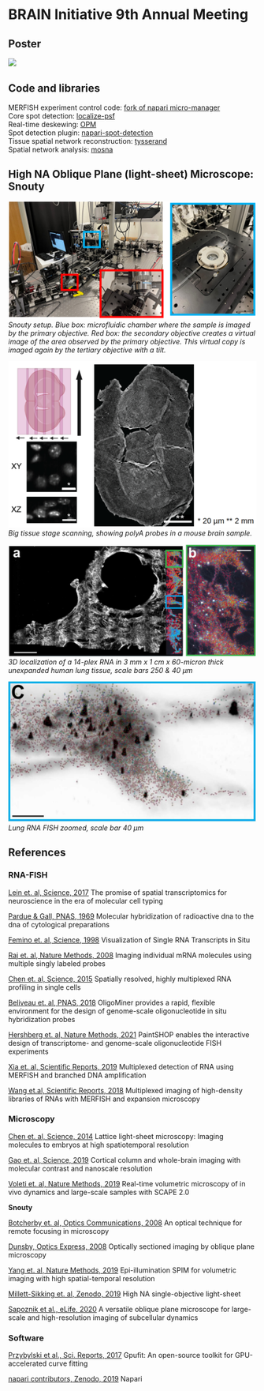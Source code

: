 # BRAIN Initiative 9th Annual Meeting

## Poster
![](assets/poster.jpg)

## Code and libraries

MERFISH experiment control code: [fork of napari micro-manager](https://github.com/AlexCoul/napari-micromanager/tree/fish)  
Core spot detection: [localize-psf](github.com/QI2lab/localize-psf)  
Real-time deskewing: [OPM](github.com/QI2lab/OPM)  
Spot detection plugin: [napari-spot-detection](github.com/AlexCoul/napari-spot-detection)  
Tissue spatial network reconstruction: [tysserand](github.com/VeraPancaldiLab/tysserand)  
Spatial network analysis: [mosna](https://github.com/AlexCoul/mosna)  


## High NA Oblique Plane (light-sheet) Microscope: Snouty

![](assets/Current_Snouty_setup.png)
*Snouty setup. Blue box: microfluidic chamber where the sample is imaged by the primary objective. Red box: the secondary objective creates a virtual image of the area observed by the primary objective. This virtual copy is imaged again by the tertiary objective with a tilt.*

![](assets/big_tissue_stage_scanning.png)
*Big tissue stage scanning, showing polyA probes in a mouse brain sample.*

![](assets/Lung_FISH.png)
*3D localization of a 14-plex RNA in 3 mm x 1 cm x 60-micron thick unexpanded human lung tissue, scale bars 250 & 40 µm*

![](assets/Lung_FISH_zoom.png)
*Lung RNA FISH zoomed, scale bar 40 µm*

## References

### RNA-FISH

[Lein et. al, Science, 2017](https://doi.org/10.1126/science.aan6827)
The promise of spatial transcriptomics for neuroscience in the era of molecular cell typing

[Pardue & Gall, PNAS, 1969](https://doi.org/0.1073/pnas.64.2.600)
Molecular hybridization of radioactive dna to the dna of cytological preparations

[Femino et. al, Science, 1998](https://doi.org/10.1126/science.280.5363.585)
Visualization of Single RNA Transcripts in Situ

[Raj et. al, Nature Methods, 2008](https://doi.org/10.1038/nmeth.1253)
Imaging individual mRNA molecules using multiple singly labeled probes

[Chen et. al, Science, 2015](https://doi.org/10.1126/science.aaa6090)
Spatially resolved, highly multiplexed RNA profiling in single cells

[Beliveau  et. al, PNAS, 2018](https://doi.org/10.1073/pnas.1714530115)
OligoMiner provides a rapid, flexible environment for the design of genome-scale oligonucleotide in situ hybridization probes

[Hershberg et. al, Nature Methods, 2021](https://doi.org/10.1038/s41592-021-01187-3)
PaintSHOP enables the interactive design of transcriptome- and genome-scale oligonucleotide FISH experiments

[Xia et. al, Scientific Reports, 2019](https://doi.org/10.1038/s41598-019-43943-8)
Multiplexed detection of RNA using MERFISH and branched DNA amplification

[Wang et.al, Scientific Reports, 2018](https://doi.org/10.1038/s41598-018-22297-7)
Multiplexed imaging of high-density libraries of RNAs with MERFISH and expansion microscopy


### Microscopy

[Chen et. al, Science, 2014](https://doi.org/10.1126/science.1257998)
Lattice light-sheet microscopy: Imaging molecules to embryos at high spatiotemporal resolution

[Gao et. al, Science, 2019](https://doi.org/10.1126/science.aau8302)
Cortical column and whole-brain imaging with molecular contrast and nanoscale resolution

[Voleti et. al, Nature Methods, 2019](https://doi.org/10.1038/s41592-019-0579-4)
Real-time volumetric microscopy of in vivo dynamics and large-scale samples with SCAPE 2.0

**Snouty**

[Botcherby et. al, Optics Communications, 2008](https://doi.org/10.1016/j.optcom.2007.10.007)
An optical technique for remote focusing in microscopy

[Dunsby, Optics Express, 2008](https://doi.org/10.1364/OE.16.020306)
Optically sectioned imaging by oblique plane microscopy

[Yang et. al, Nature Methods, 2019](https://doi.org/10.1038/s41592-019-0401-3)
Epi-illumination SPIM for volumetric imaging with high spatial-temporal resolution

[Millett-Sikking et. al, Zenodo, 2019](https://doi.org/10.5281/zenodo.3244420)
High NA single-objective light-sheet

[Sapoznik et al., eLife, 2020](https://doi.org/10.7554/eLife.57681)
A versatile oblique plane microscope for large-scale and high-resolution imaging of subcellular dynamics


### Software

[Przybylski et al., Sci. Reports, 2017](https://doi.org/s41598-017-15313-9)
Gpufit: An open-source toolkit for GPU-accelerated curve fitting

[napari contributors, Zenodo, 2019](https://doi.org/10.5281/zenodo.3555620)
Napari
